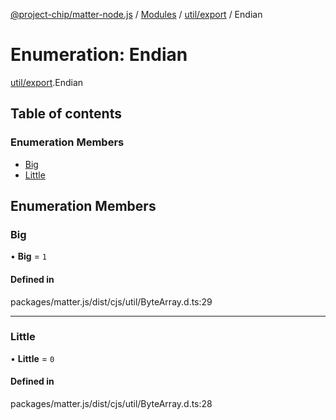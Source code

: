 [@project-chip/matter-node.js](../README.md) / [Modules](../modules.md) / [util/export](../modules/util_export.md) / Endian

# Enumeration: Endian

[util/export](../modules/util_export.md).Endian

## Table of contents

### Enumeration Members

- [Big](util_export.Endian.md#big)
- [Little](util_export.Endian.md#little)

## Enumeration Members

### Big

• **Big** = ``1``

#### Defined in

packages/matter.js/dist/cjs/util/ByteArray.d.ts:29

___

### Little

• **Little** = ``0``

#### Defined in

packages/matter.js/dist/cjs/util/ByteArray.d.ts:28
